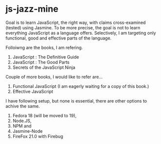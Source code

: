 js-jazz-mine
============

Goal is to learn JavaScript, the right way, with claims cross-examined (tested) using Jasmine. To be more precise, the goal is not to learn everything JavaScript as a language offers. Selectively, I am targeting only functional, good and effective parts of the language.

Folloiwng are the books, I am refering.

1. JavaScript : The Definitive Guide 
2. JavaScript : The Good Parts 
3. Secrets of the JavaScript Ninja

Couple of more books, I would like to refer are... 

1. Functional JavaScript (I am eagerly waiting for a copy of this book.) 
2. Effective JavaScript

I have following setup, but none is essential, there are other options to achive the same.

1. Fedora 18 (will be moved to 19), 
2. Node.JS, 
3. NPM and 
4. Jasmine-Node
5. FireFox 21.0 with Firebug


